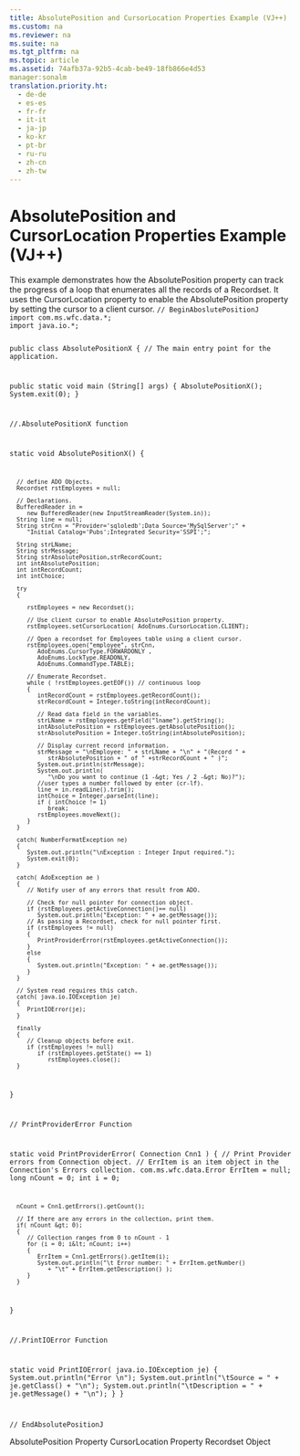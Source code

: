 ```yaml
---
title: AbsolutePosition and CursorLocation Properties Example (VJ++)
ms.custom: na
ms.reviewer: na
ms.suite: na
ms.tgt_pltfrm: na
ms.topic: article
ms.assetid: 74afb37a-92b5-4cab-be49-18fb866e4d53
manager:sonalm
translation.priority.ht: 
  - de-de
  - es-es
  - fr-fr
  - it-it
  - ja-jp
  - ko-kr
  - pt-br
  - ru-ru
  - zh-cn
  - zh-tw
---
```

# AbsolutePosition and CursorLocation Properties Example (VJ++)
<?xml version="1.0" encoding="utf-8"?>
<developerReferenceWithoutSyntaxDocument xmlns="http://ddue.schemas.microsoft.com/authoring/2003/5" xmlns:xlink="http://www.w3.org/1999/xlink" xmlns:xsi="http://www.w3.org/2001/XMLSchema-instance" xsi:schemaLocation="http://ddue.schemas.microsoft.com/authoring/2003/5 http://dduestorage.blob.core.windows.net/ddueschema/developer.xsd">
  <introduction>
    <para>This example demonstrates how the <legacyLink xlink:href="79f8ee5e-fc70-46d8-8c29-ebf943c66592">AbsolutePosition</legacyLink> property can track the progress of a loop that enumerates all the records of a <legacyLink xlink:href="ede1415f-c3df-4cc5-a05b-2576b2b84b60">Recordset</legacyLink>. It uses the <legacyLink xlink:href="39c8d86e-7ee9-4182-be5e-aad5ce952f84">CursorLocation</legacyLink> property to enable the <legacyBold>AbsolutePosition</legacyBold> property by setting the cursor to a client cursor.</para>
    <code>// BeginAboslutePositionJ
import com.ms.wfc.data.*;
import java.io.*;

public class AbsolutePositionX
{
   // The main entry point for the application.

   public static void main (String[] args)
   {
      AbsolutePositionX();
      System.exit(0);
   }

   //.AbsolutePositionX function

   static void AbsolutePositionX()
   {

      // define ADO Objects.
      Recordset rstEmployees = null;

      // Declarations.
      BufferedReader in = 
         new BufferedReader(new InputStreamReader(System.in));
      String line = null;
      String strCnn = "Provider='sqloledb';Data Source='MySqlServer';" +
         "Initial Catalog='Pubs';Integrated Security='SSPI';";

      String strLName;
      String strMessage;
      String strAbsolutePosition,strRecordCount;
      int intAbsolutePosition;
      int intRecordCount;
      int intChoice;
      
      try
      {

         rstEmployees = new Recordset();

         // Use client cursor to enable AbsolutePosition property.
         rstEmployees.setCursorLocation( AdoEnums.CursorLocation.CLIENT);

         // Open a recordset for Employees table using a client cursor.
         rstEmployees.open("employee", strCnn,
            AdoEnums.CursorType.FORWARDONLY ,
            AdoEnums.LockType.READONLY,
            AdoEnums.CommandType.TABLE);

         // Enumerate Recordset.
         while ( !rstEmployees.getEOF()) // continuous loop
         {
            intRecordCount = rstEmployees.getRecordCount();
            strRecordCount = Integer.toString(intRecordCount);

            // Read data field in the variables.
            strLName = rstEmployees.getField("lname").getString();
            intAbsolutePosition = rstEmployees.getAbsolutePosition();
            strAbsolutePosition = Integer.toString(intAbsolutePosition);

            // Display current record information.
            strMessage = "\nEmployee: " + strLName + "\n" + "(Record " + 
               strAbsolutePosition + " of " +strRecordCount + " )";
            System.out.println(strMessage);
            System.out.println(
               "\nDo you want to continue (1 -&gt; Yes / 2 -&gt; No)?");
            //user types a number followed by enter (cr-lf).
            line = in.readLine().trim();
            intChoice = Integer.parseInt(line);
            if ( intChoice != 1)
               break;
            rstEmployees.moveNext();
         }
      }

      catch( NumberFormatException ne)
      {
         System.out.println("\nException : Integer Input required.");
         System.exit(0);
      }

      catch( AdoException ae )
      {
         // Notify user of any errors that result from ADO.

         // Check for null pointer for connection object.
         if (rstEmployees.getActiveConnection()== null)
            System.out.println("Exception: " + ae.getMessage());
         // As passing a Recordset, check for null pointer first.
         if (rstEmployees != null)
         {
            PrintProviderError(rstEmployees.getActiveConnection());
         }
         else
         {
            System.out.println("Exception: " + ae.getMessage());
         }
      }

      // System read requires this catch.
      catch( java.io.IOException je)
      {
         PrintIOError(je);
      }
      
      finally
      {
         // Cleanup objects before exit.   
         if (rstEmployees != null)
            if (rstEmployees.getState() == 1)
               rstEmployees.close();
      }
   }

   // PrintProviderError Function

   static void PrintProviderError( Connection Cnn1 )
   {
      // Print Provider errors from Connection object.
      // ErrItem is an item object in the Connection's Errors collection.
      com.ms.wfc.data.Error  ErrItem = null;
      long nCount = 0;
      int  i      = 0;

      nCount = Cnn1.getErrors().getCount();

      // If there are any errors in the collection, print them.
      if( nCount &gt; 0);
      {
         // Collection ranges from 0 to nCount - 1
         for (i = 0; i&lt; nCount; i++)
         {
            ErrItem = Cnn1.getErrors().getItem(i);
            System.out.println("\t Error number: " + ErrItem.getNumber()
               + "\t" + ErrItem.getDescription() );
         }
      }

   }

   //.PrintIOError Function
   
   static void PrintIOError( java.io.IOException je)
   {
      System.out.println("Error \n");
      System.out.println("\tSource = " + je.getClass() + "\n");
      System.out.println("\tDescription = " + je.getMessage() + "\n");
   }
}

// EndAbsolutePositionJ</code>
  </introduction>
  <relatedTopics>
<link xlink:href="79f8ee5e-fc70-46d8-8c29-ebf943c66592">AbsolutePosition Property</link>
<link xlink:href="39c8d86e-7ee9-4182-be5e-aad5ce952f84">CursorLocation Property</link>
<link xlink:href="ede1415f-c3df-4cc5-a05b-2576b2b84b60">Recordset Object</link>
</relatedTopics>
</developerReferenceWithoutSyntaxDocument>